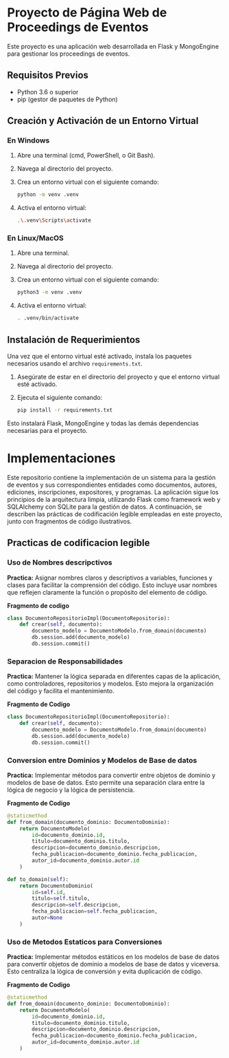 # Proyecto de Página Web de Proceedings de Eventos

Este proyecto es una aplicación web desarrollada en Flask y MongoEngine para gestionar los proceedings de eventos.

## Requisitos Previos

- Python 3.6 o superior
- pip (gestor de paquetes de Python)

## Creación y Activación de un Entorno Virtual

### En Windows

1. Abre una terminal (cmd, PowerShell, o Git Bash).
2. Navega al directorio del proyecto.
3. Crea un entorno virtual con el siguiente comando:

    ```bash
    python -m venv .venv
    ```

4. Activa el entorno virtual:

    ```bash
    .\.venv\Scripts\activate
    ```

### En Linux/MacOS

1. Abre una terminal.
2. Navega al directorio del proyecto.
3. Crea un entorno virtual con el siguiente comando:

    ```bash
    python3 -m venv .venv
    ```

4. Activa el entorno virtual:

    ```bash
    . .venv/bin/activate
    ```

## Instalación de Requerimientos

Una vez que el entorno virtual esté activado, instala los paquetes necesarios usando el archivo `requirements.txt`.

1. Asegúrate de estar en el directorio del proyecto y que el entorno virtual esté activado.
2. Ejecuta el siguiente comando:

    ```bash
    pip install -r requirements.txt
    ```

Esto instalará Flask, MongoEngine y todas las demás dependencias necesarias para el proyecto.

# Implementaciones

Este repositorio contiene la implementación de un sistema para la gestión de eventos y sus correspondientes entidades como documentos, autores, ediciones, inscripciones, expositores, y programas. La aplicación sigue los principios de la arquitectura limpia, utilizando Flask como framework web y SQLAlchemy con SQLite para la gestión de datos. A continuación, se describen las prácticas de codificación legible empleadas en este proyecto, junto con fragmentos de código ilustrativos.

## Practicas de codificacion legible

### Uso de Nombres descripctivos

**Practica:** Asignar nombres claros y descriptivos a variables, funciones y clases para facilitar la comprensión del código. Esto incluye usar nombres que reflejen claramente la función o propósito del elemento de código.

**Fragmento de codigo**

```python
class DocumentoRepositorioImpl(DocumentoRepositorio):
    def crear(self, documento):
        documento_modelo = DocumentoModelo.from_domain(documento)
        db.session.add(documento_modelo)
        db.session.commit()

```

### Separacion de Responsabilidades

**Practica:** Mantener la lógica separada en diferentes capas de la aplicación, como controladores, repositorios y modelos. Esto mejora la organización del código y facilita el mantenimiento.

**Fragmento de Codigo**

```python
class DocumentoRepositorioImpl(DocumentoRepositorio):
    def crear(self, documento):
        documento_modelo = DocumentoModelo.from_domain(documento)
        db.session.add(documento_modelo)
        db.session.commit()
```

### Conversion entre Dominios y Modelos de Base de datos

**Practica:** Implementar métodos para convertir entre objetos de dominio y modelos de base de datos. Esto permite una separación clara entre la lógica de negocio y la lógica de persistencia.

**Fragmento de Codigo**

```python
@staticmethod
def from_domain(documento_dominio: DocumentoDominio):
    return DocumentoModelo(
        id=documento_dominio.id,
        titulo=documento_dominio.titulo,
        descripcion=documento_dominio.descripcion,
        fecha_publicacion=documento_dominio.fecha_publicacion,
        autor_id=documento_dominio.autor.id
    )

def to_domain(self):
    return DocumentoDominio(
        id=self.id,
        titulo=self.titulo,
        descripcion=self.descripcion,
        fecha_publicacion=self.fecha_publicacion,
        autor=None
    )
```

### Uso de Metodos Estaticos para Conversiones

**Practica:** Implementar métodos estáticos en los modelos de base de datos para convertir objetos de dominio a modelos de base de datos y viceversa. Esto centraliza la lógica de conversión y evita duplicación de código.

**Fragmento de Codigo**

```python
@staticmethod
def from_domain(documento_dominio: DocumentoDominio):
    return DocumentoModelo(
        id=documento_dominio.id,
        titulo=documento_dominio.titulo,
        descripcion=documento_dominio.descripcion,
        fecha_publicacion=documento_dominio.fecha_publicacion,
        autor_id=documento_dominio.autor.id
    )
```